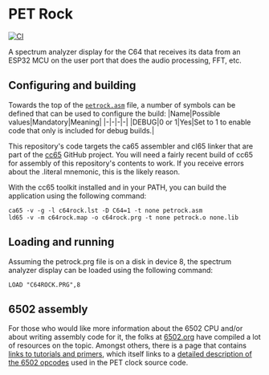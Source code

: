 # PET Rock

[![CI](https://github.com/PlummersSoftwareLLC/PETRock/actions/workflows/CI.yml/badge.svg)](https://github.com/PlummersSoftwareLLC/PETRock/actions/workflows/CI.yml)

A spectrum analyzer display for the C64 that receives its data from an ESP32 MCU on the user port that does the audio processing, FFT, etc.

## Configuring and building

Towards the top of the [`petrock.asm`](petrock.asm) file, a number of symbols can be defined that can be used to configure the build:
|Name|Possible values|Mandatory|Meaning|
|-|-|-|-|
|DEBUG|0 or 1|Yes|Set to 1 to enable code that only is included for debug builds.|

This repository's code targets the ca65 assembler and cl65 linker that are part of the [cc65](https://cc65.github.io/) GitHub project. You will need a fairly recent build of cc65 for assembly of this repository's contents to work. If you receive errors about the .literal mnemonic, this is the likely reason.

With the cc65 toolkit installed and in your PATH, you can build the application using the following command:

```text
ca65 -v -g -l c64rock.lst -D C64=1 -t none petrock.asm 
ld65 -v -m c64rock.map -o c64rock.prg -t none petrock.o none.lib 
```

## Loading and running

Assuming the petrock.prg file is on a disk in device 8, the spectrum analyzer display can be loaded using the following command:


```text
LOAD "C64ROCK.PRG",8
```

## 6502 assembly

For those who would like more information about the 6502 CPU and/or about writing assembly code for it, the folks at [6502.org](http://www.6502.org) have compiled a lot of resources on the topic. Amongst others, there is a page that contains [links to tutorials and primers](http://www.6502.org/tutorials/), which itself links to a [detailed description of the 6502 opcodes](http://www.6502.org/tutorials/6502opcodes.html) used in the PET clock source code.
